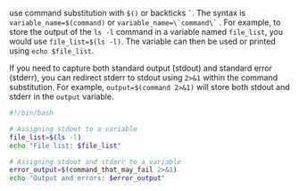 use command substitution with `$()` or backticks `` ` ``. The syntax is `variable_name=$(command)` or `` variable_name=\`command\` `` . For example, to store the output of the `ls -l` command in a variable named `file_list`, you would use `file_list=$(ls -l)`. The variable can then be used or printed using `echo $file_list`.

If you need to capture both standard output (stdout) and standard error (stderr), you can redirect stderr to stdout using `2>&1` within the command substitution. For example, `output=$(command 2>&1)` will store both stdout and stderr in the `output` variable.

```sh
#!/bin/bash

# Assigning stdout to a variable
file_list=$(ls -l)
echo "File list: $file_list"

# Assigning stdout and stderr to a variable
error_output=$(command_that_may_fail 2>&1)
echo "Output and errors: $error_output"
```